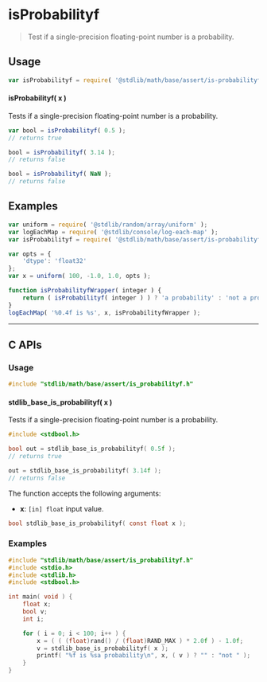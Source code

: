 <!--

@license Apache-2.0

Copyright (c) 2025 The Stdlib Authors.

Licensed under the Apache License, Version 2.0 (the "License");
you may not use this file except in compliance with the License.
You may obtain a copy of the License at

   http://www.apache.org/licenses/LICENSE-2.0

Unless required by applicable law or agreed to in writing, software
distributed under the License is distributed on an "AS IS" BASIS,
WITHOUT WARRANTIES OR CONDITIONS OF ANY KIND, either express or implied.
See the License for the specific language governing permissions and
limitations under the License.

-->

# isProbabilityf

> Test if a single-precision floating-point number is a probability.

<section class="usage">

## Usage

```javascript
var isProbabilityf = require( '@stdlib/math/base/assert/is-probabilityf' );
```

#### isProbabilityf( x )

Tests if a single-precision floating-point number is a probability.

```javascript
var bool = isProbabilityf( 0.5 );
// returns true

bool = isProbabilityf( 3.14 );
// returns false

bool = isProbabilityf( NaN );
// returns false
```

</section>

<!-- /.usage -->

<section class="examples">

## Examples

<!-- eslint no-undef: "error" -->

```javascript
var uniform = require( '@stdlib/random/array/uniform' );
var logEachMap = require( '@stdlib/console/log-each-map' );
var isProbabilityf = require( '@stdlib/math/base/assert/is-probabilityf' );

var opts = {
    'dtype': 'float32'
};
var x = uniform( 100, -1.0, 1.0, opts );

function isProbabilityfWrapper( integer ) {
    return ( isProbabilityf( integer ) ) ? 'a probability' : 'not a probability';
}
logEachMap( '%0.4f is %s', x, isProbabilityfWrapper );
```

</section>

<!-- /.examples -->

<!-- C interface documentation. -->

* * *

<section class="c">

## C APIs

<!-- Section to include introductory text. Make sure to keep an empty line after the intro `section` element and another before the `/section` close. -->

<section class="intro">

</section>

<!-- /.intro -->

<!-- C usage documentation. -->

<section class="usage">

### Usage

```c
#include "stdlib/math/base/assert/is_probabilityf.h"
```

#### stdlib_base_is_probabilityf( x )

Tests if a single-precision floating-point number is a probability.

```c
#include <stdbool.h>

bool out = stdlib_base_is_probabilityf( 0.5f );
// returns true

out = stdlib_base_is_probabilityf( 3.14f );
// returns false
```

The function accepts the following arguments:

-   **x**: `[in] float` input value.

```c
bool stdlib_base_is_probabilityf( const float x );
```

</section>

<!-- /.usage -->

<!-- C API usage notes. Make sure to keep an empty line after the `section` element and another before the `/section` close. -->

<section class="notes">

</section>

<!-- /.notes -->

<!-- C API usage examples. -->

<section class="examples">

### Examples

```c
#include "stdlib/math/base/assert/is_probabilityf.h"
#include <stdio.h>
#include <stdlib.h>
#include <stdbool.h>

int main( void ) {
    float x;
    bool v;
    int i;

    for ( i = 0; i < 100; i++ ) {
        x = ( ( (float)rand() / (float)RAND_MAX ) * 2.0f ) - 1.0f;
        v = stdlib_base_is_probabilityf( x );
        printf( "%f is %sa probability\n", x, ( v ) ? "" : "not " );
    }
}
```

</section>

<!-- /.examples -->

</section>

<!-- /.c -->

<!-- Section for related `stdlib` packages. Do not manually edit this section, as it is automatically populated. -->

<section class="related">

</section>

<!-- /.related -->

<!-- Section for all links. Make sure to keep an empty line after the `section` element and another before the `/section` close. -->

<section class="links">

</section>

<!-- /.links -->
